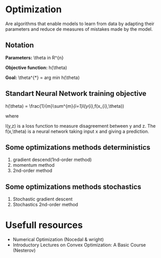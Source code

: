 # Optimization 

Are algorithms that enable models to learn from data by adapting their parameters and reduce de measures of mistakes made by the model. 

## Notation 

**Parameters:** \theta in R^{n}

**Objective function:** h(\theta)

**Goal:**  \theta^{*} = arg min h(\theta) 
  
## Standart Neural Network training objective

h(\theta) = \frac{1}{m}\sum^{m}_{i=1}l(y_{i},f(x_{i},\theta))

where

l(y,z) is a loss function to measure disagreement between y and z. The
f(x,\theta) is a neural network taking input x and giving a prediction.

## Some optimizations methods deterministics

1) gradient descend(1nd-order method)
2) momentum method
3) 2nd-order method

## Some optimizations methods stochastics

 1) Stochastic gradient descent
 2) Stochastics 2nd-order method


# Usefull resources

<ul>
    <li>Numerical Optimization (Nocedal & wright)</li>
    <li>
        Introductory Lectures on Convex Optimization: A Basic Course (Nesterov)
    </li>
</ul>
